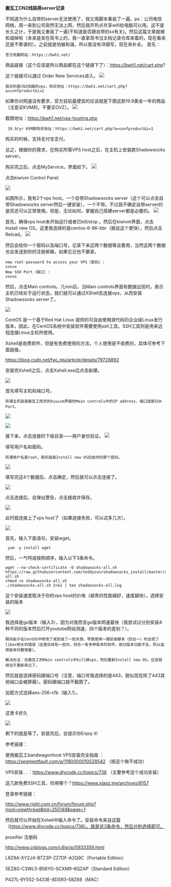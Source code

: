 

**搬瓦工CN2线路搭server记录**

不知道为什么自带的server无法使用了，我又用脚本重装了一遍。ps：公司电信网络，周一来到公司突然无法上网，然后我开热点共享wifi给电脑可以用。这不是长久之计，于是我又重装了一遍(不知道是否跟自带的ss有关)。然后这篇文章就被和谐掉啦（本来是发在简书上的，我一直拿简书当文档记录仓库来着的，现在看来还是不靠谱的）。之前就是怕被和谐，所以我没有详细写，现在来补全。
首先：

    官方免翻网站：https://bwh1.net/


商品链接（这个应该是所以商品都在这个链接下了）：https://bwh1.net/cart.php?

这个链接可以通过 Order New Services进入。
![](https://i.imgur.com/2Kz8d3D.png)




    我买的是CN2线路的vps，购买地址：https://bwh1.net/cart.php?a=confproduct&i=2


如果你对网速没有要求，官方目前最便宜的应该就是下图这款19.9美金一年的商品（注意买KVM的，不要买OVZ）。
![](https://i.imgur.com/ouIURSO.png)

 截图地址：https://bwh1.net/vps-hosting.php   
   

     19.9/yr KVM款购买地址：https://bwh1.net/cart.php?a=confproduct&i=1

购买的时候，支持支付宝支付。

总之，根据你的需求，在购买所需VPS host之后，在主机上安装款Shadowsocks server。


购买完之后，点击MyService。界面如下。
![](https://i.imgur.com/1XzInct.png)


点击kiwivm Control Panel

![](https://i.imgur.com/0DsygQg.png)


如图所示，我有2个vps host。一个自带Shadowsocks server（这个可以点击自带Shadowsocks server然后一键安装），一个不带。不过我不确定自带server的是否还可以正常使用。但是，无论如何，掌握自己搭建server都是必要的。
![](https://i.imgur.com/cyiSEJg.png)




首先，确保vps host未开始运行或者已kill/stop 。然后在kiwivm界面，点击Install new OS。这里我选择的是centos-6-86-bbr（据说这个更快），然后点击Reload。
![](https://i.imgur.com/4TfEdK8.png)

然后会给你一个密码以及端口号，记录下来这两个数据等会要用，当然这两个数据也会发送到你的注册邮箱，如果忘记也不要紧。

    new root password to access your VPS（密码）:
    xxxxx
    New SSH Port（端口）:
    xxxxx

然后，点击Main controls。几min后，当Main controls界面有数据出现时，表示主机已经处于运行状态，我们就可以通过XShell去连接vps，从而安装Shadowsocks server了。

![](https://i.imgur.com/llbYCN8.png)


CentOS 是一个基于Red Hat Linux 提供的可自由使用源代码的企业级Linux发行版本。因此，在CentOS系统中安装软件需要使用ssh工具。SSH工具则是用来远程连接Linux主机所使用。

Xshell是收费软件，但是有免费使用的方法，个人使用是不收费的，具体可参考下面链接。

https://blog.csdn.net/fwj_ntu/article/details/79728892

安装完Xshell之后，点击Xshell.exe后点击新建。

![](https://i.imgur.com/bU5Kgs3.png)

首先填写主机和端口号。


    所谓主机就是搬瓦工网页的kiwivm界面的Main contrals中的IP address，端口就是SSH Port。

![](https://i.imgur.com/Ny998tL.png)

![](https://i.imgur.com/0NSdKon.png)

接下来，点击连接的下级目录——用户身份验证。
![](https://i.imgur.com/Wn1sflZ.png)

填写用户名和密码。

    所谓用户名是root，密码就是Install new OS后给你的那个密码。


![](https://i.imgur.com/2VPduvq.png)

填写完这4个数据后，点击确定，然后就可以点击连接了。

![](https://i.imgur.com/fnEH8VG.png)

点击连接后，会弹出警告，点击接收并保存。

![](https://i.imgur.com/ED0tMh3.png)

此时就连接上了vps host了（如果连接失败，可以试多几次）。

![](https://i.imgur.com/NKre0wN.png)



首先，输入下面语句，安装wget。


     yum -y install wget


然后，一气呵成按照顺序，输入以下3条命令。

    wget --no-check-certificate -O shadowsocks-all.sh https://raw.githubusercontent.com/teddysun/shadowsocks_install/master/shadowsocks-all.sh
    chmod +x shadowsocks-all.sh
    ./shadowsocks-all.sh 2>&1 | tee shadowsocks-all.log

这个安装速度取决于你的vps host的价格（越贵的性能越好，速度越快）。选择安装的版本

![](https://i.imgur.com/i6T7n9G.png)


我选择是go版本（输入3），因为对我而言go版本网速最快（我尝试过分别安装4种不同的版本然后打开youtube网站测速，四个版本的差别？）。

    期间由于在CentOS中修改了或安装了一些东西，导致使用一键安装脚本（四合一）时出现了libev相关的错误（这里后续有一些坑，四合一有多种版本的软件，部分版本功能不全，所以选择版本时要慎重）。
    
    解决办法：在搬瓦工的Main controls中kill掉vps，然后重新Install new OS。应该就相当于重新来过了。




然后就是选择密码跟端口号（注意，端口号我选择的是443，貌似现在除了443其他端口会被屏蔽）。密码跟端口就不截图了。

加密方式选择aes-256-cfb（输入1）。

![](https://i.imgur.com/lsW52aZ.png)


这里卡好久

![](https://i.imgur.com/vYluzcL.png)


剩下的就是等了。安装完后，会提示你Enjoy it!

参考链接：

使用搬瓦工bandwagonhost VPS安装完全指南 ： https://segmentfault.com/a/1190000010528542  （按这个做不成功）

VPS安装... ：https://www.diycode.cc/topics/738  （主要参考这个成功安装）

这几款免费SSH工具，你用哪个？https://www.xiaoz.me/archives/8157



登录参考链接：

http://www.right.com.cn/forum/forum.php?mod=viewthread&tid=255148&page=1

然后就可以开始在Xshell中输入命令了。安装命令来自这篇（https://www.diycode.cc/topics/738）。就是这3条命令，然后分别选择即可。




proxifier 注册码

http://www.cnblogs.com/c4isr/p/5933359.html


L6Z8A-XY2J4-BTZ3P-ZZ7DF-A2Q9C（Portable Edition）

5EZ8G-C3WL5-B56YG-SCXM9-6QZAP（Standard Edition）

P427L-9Y552-5433E-8DSR3-58Z68（MAC）



